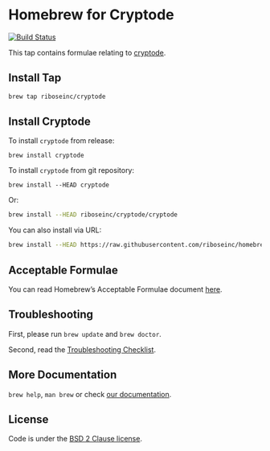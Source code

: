 # Homebrew for Cryptode

[![Build Status](https://travis-ci.org/riboseinc/homebrew-cryptode.svg?branch=master)](https://travis-ci.org/riboseinc/homebrew-cryptode)

This tap contains formulae relating to [cryptode](https://github.com/riboseinc/cryptode).

## Install Tap

``` sh
brew tap riboseinc/cryptode
```

## Install Cryptode

To install `cryptode` from release:

```
brew install cryptode
```

To install `cryptode` from git repository:

```
brew install --HEAD cryptode
```

Or:

``` sh
brew install --HEAD riboseinc/cryptode/cryptode
```

You can also install via URL:

``` sh
brew install --HEAD https://raw.githubusercontent.com/riboseinc/homebrew-cryptode/master/cryptode.rb
```

## Acceptable Formulae

You can read Homebrew’s Acceptable Formulae document [here](https://github.com/Homebrew/brew/blob/master/docs/Acceptable-Formulae.md).

## Troubleshooting

First, please run `brew update` and `brew doctor`.

Second, read the [Troubleshooting Checklist](https://github.com/Homebrew/brew/blob/master/docs/Troubleshooting.md#troubleshooting).

## More Documentation

`brew help`, `man brew` or check [our documentation](https://github.com/Homebrew/brew/tree/master/docs#readme).

## License

Code is under the [BSD 2 Clause license](https://github.com/Homebrew/brew/tree/master/LICENSE.txt).
